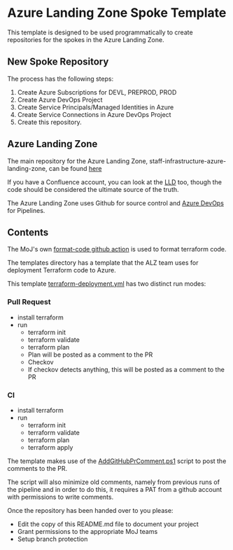 # Azure Landing Zone Spoke Template

This template is designed to be used programmatically to create repositories for the spokes in the Azure Landing Zone.

## New Spoke Repository

The process has the following steps:

1. Create Azure Subscriptions for DEVL, PREPROD, PROD
2. Create Azure DevOps Project
3. Create Service Principals/Managed Identities in Azure
4. Create Service Connections in Azure DevOps Project
5. Create this repository.

## Azure Landing Zone

The main repository for the Azure Landing Zone, staff-infrastructure-azure-landing-zone, can be found [here](https://github.com/ministryofjustice/staff-infrastructure-azure-landing-zone)

If you have a Confluence account, you can look at the [LLD](https://dsdmoj.atlassian.net/wiki/spaces/PTTPWIK/pages/2875556181/Azure+Landing+Zone+LLD) too, though the code should be considered the ultimate source of the truth.

The Azure Landing Zone uses Github for source control and [Azure DevOps](https://dev.azure.com/MoJ-OFFICIAL/) for Pipelines.

 ## Contents

The MoJ's own [format-code github action](https://github.com/ministryofjustice/github-actions/tree/main/code-formatter) is used to format terraform code.

The templates directory has a template that the ALZ team uses for deployment Terraform code to Azure.

This template [terraform-deployment.yml](templates/terraform-deployment.yml) has two distinct run modes:

### Pull Request

- install terraform
- run
  - terraform init
  - terraform validate
  - terraform plan
  - Plan will be posted as a comment to the PR
  - Checkov
  - If checkov detects anything, this will be posted as a comment to the PR

### CI

- install terraform
- run
  - terraform init
  - terraform validate
  - terraform plan
  - terraform apply


The template makes use of the [AddGitHubPrComment.ps1](scripts/AddGitHubPrComment.ps1) script to post the comments to the PR.

The script will also minimize old comments, namely from previous runs of the pipeline and in order to do this, it requires a PAT from a github account with permissions to write comments.


Once the repository has been handed over to you please:

* Edit the copy of this README.md file to document your project
* Grant permissions to the appropriate MoJ teams
* Setup branch protection



